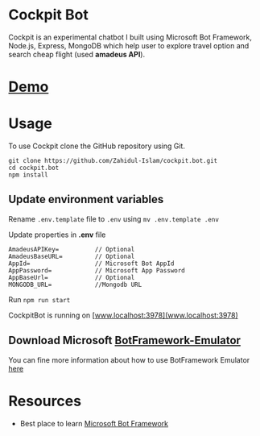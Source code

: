# Cockpit Bot

Cockpit is an experimental chatbot I built using Microsoft Bot Framework, Node.js, Express, MongoDB which help user to explore travel option and search cheap flight (used **amadeus API**).

# [Demo](http://cockpit.herokuapp.com/) 

# Usage

To use Cockpit clone the GitHub repository using Git.

```
git clone https://github.com/Zahidul-Islam/cockpit.bot.git
cd cockpit.bot
npm install
```

## Update environment variables

Rename `.env.template` file to `.env` using `mv .env.template .env`

Update properties in **.env** file
```
AmadeusAPIKey=          // Optional
AmadeusBaseURL=         // Optional
AppId=                  // Microsoft Bot AppId
AppPassword=            // Microsoft App Password
AppBaseUrl=             // Optional
MONGODB_URL=            //Mongodb URL
```

Run `npm run start`

CockpitBot is running on [www.localhost:3978](www.localhost:3978)

## Download Microsoft [BotFramework-Emulator](https://github.com/Microsoft/BotFramework-Emulator/releases) 

You can fine more information about how to use BotFramework Emulator [here](https://docs.microsoft.com/en-us/bot-framework/debug-bots-emulator)

# Resources

- Best place to learn [Microsoft Bot Framework](https://docs.microsoft.com/en-us/bot-framework/)
